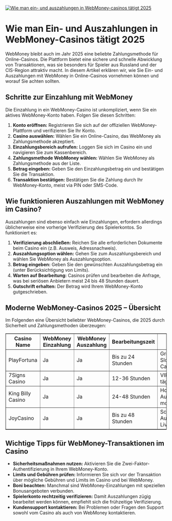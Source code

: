 [![Wie man ein- und auszahlungen in WebMoney-casinos tätigt 2025](https://123-caf.pages.dev/gitsignup.png)](https://vrmoo.ru/Bt82HjjY)

<h1>Wie man Ein- und Auszahlungen in WebMoney-Casinos tätigt 2025</h1> <p>WebMoney bleibt auch im Jahr 2025 eine beliebte Zahlungsmethode für Online-Casinos. Die Plattform bietet eine sichere und schnelle Abwicklung von Transaktionen, was sie besonders für Spieler aus Russland und der CIS-Region attraktiv macht. In diesem Artikel erklären wir, wie Sie Ein- und Auszahlungen mit WebMoney in Online-Casinos vornehmen können und worauf Sie achten sollten.</p>  <h2>Schritte zur Einzahlung mit WebMoney</h2> <p>Die Einzahlung in ein WebMoney-Casino ist unkompliziert, wenn Sie ein aktives WebMoney-Konto haben. Folgen Sie diesen Schritten:</p> <ol>   <li><strong>Konto eröffnen:</strong> Registrieren Sie sich auf der offiziellen WebMoney-Plattform und verifizieren Sie Ihr Konto.</li>   <li><strong>Casino auswählen:</strong> Wählen Sie ein Online-Casino, das WebMoney als Zahlungsmethode akzeptiert.</li>   <li><strong>Einzahlungsbereich aufrufen:</strong> Loggen Sie sich im Casino ein und navigieren Sie zum Kassenbereich.</li>   <li><strong>Zahlungsmethode WebMoney wählen:</strong> Wählen Sie WebMoney als Zahlungsmethode aus der Liste.</li>   <li><strong>Betrag eingeben:</strong> Geben Sie den Einzahlungsbetrag ein und bestätigen Sie die Transaktion.</li>   <li><strong>Transaktion bestätigen:</strong> Bestätigen Sie die Zahlung durch Ihr WebMoney-Konto, meist via PIN oder SMS-Code.</li> </ol>  <h2>Wie funktionieren Auszahlungen mit WebMoney im Casino?</h2> <p>Auszahlungen sind ebenso einfach wie Einzahlungen, erfordern allerdings üblicherweise eine vorherige Verifizierung des Spielerkontos. So funktioniert es:</p> <ol>   <li><strong>Verifizierung abschließen:</strong> Reichen Sie alle erforderlichen Dokumente beim Casino ein (z.B. Ausweis, Adressnachweis).</li>   <li><strong>Auszahlungsoption wählen:</strong> Gehen Sie zum Auszahlungsbereich und wählen Sie WebMoney als Auszahlungsoption.</li>   <li><strong>Betrag eingeben:</strong> Geben Sie den gewünschten Auszahlungsbetrag ein (unter Berücksichtigung von Limits).</li>   <li><strong>Warten auf Bearbeitung:</strong> Casinos prüfen und bearbeiten die Anfrage, was bei seriösen Anbietern meist 24 bis 48 Stunden dauert.</li>   <li><strong>Gutschrift erhalten:</strong> Der Betrag wird Ihrem WebMoney-Konto gutgeschrieben.</li> </ol>  <h2>Moderne WebMoney-Casinos 2025 – Übersicht</h2> <p>Im Folgenden eine Übersicht beliebter WebMoney-Casinos, die 2025 durch Sicherheit und Zahlungsmethoden überzeugen:</p>  <table border="1" cellspacing="0" cellpadding="6">   <thead>     <tr>       <th>Casino Name</th>       <th>WebMoney Einzahlung</th>       <th>WebMoney Auszahlung</th>       <th>Bearbeitungszeit</th>       <th>Besondere Features</th>     </tr>   </thead>   <tbody>     <tr>       <td>PlayFortuna</td>       <td>Ja</td>       <td>Ja</td>       <td>Bis zu 24 Stunden</td>       <td>Große Auswahl an Slots & Live-Casino</td>     </tr>     <tr>       <td>7Signs Casino</td>       <td>Ja</td>       <td>Ja</td>       <td>12-36 Stunden</td>       <td>VIP-Programm, tägliche Boni</td>     </tr>     <tr>       <td>King Billy Casino</td>       <td>Ja</td>       <td>Ja</td>       <td>24-48 Stunden</td>       <td>Hohe Auszahlungslimits, mobile App</td>     </tr>     <tr>       <td>JoyCasino</td>       <td>Ja</td>       <td>Ja</td>       <td>Bis zu 48 Stunden</td>       <td>Schnelle Auszahlungen, Live-Support</td>     </tr>   </tbody> </table>  <h2>Wichtige Tipps für WebMoney-Transaktionen im Casino</h2> <ul>   <li><strong>Sicherheitsmaßnahmen nutzen:</strong> Aktivieren Sie die Zwei-Faktor-Authentifizierung in Ihrem WebMoney-Konto.</li>   <li><strong>Limits und Gebühren prüfen:</strong> Informieren Sie sich vor der Transaktion über mögliche Gebühren und Limits im Casino und bei WebMoney.</li>   <li><strong>Boni beachten:</strong> Manchmal sind WebMoney-Einzahlungen mit speziellen Bonusangeboten verbunden.</li>   <li><strong>Spielerkonto rechtzeitig verifizieren:</strong> Damit Auszahlungen zügig bearbeitet werden können, empfiehlt sich die frühzeitige Verifizierung.</li>   <li><strong>Kundensupport kontaktieren:</strong> Bei Problemen oder Fragen den Support sowohl vom Casino als auch von WebMoney kontaktieren.</li> </ul>